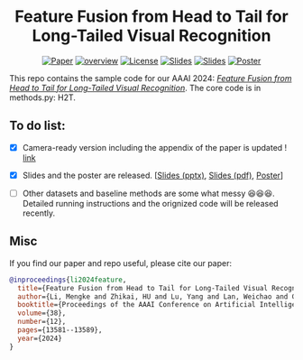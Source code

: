 <h1 align="center"> Feature Fusion from Head to Tail for Long-Tailed Visual Recognition </h1>
<p align="center">
    <a href="https://arxiv.org/abs/2306.06963"><img src="https://img.shields.io/badge/arXiv-2306.06963-b31b1b.svg" alt="Paper"></a>
    <a href="https://vcc.tech/research/2024/H2T"><img alt="overview" src="https://img.shields.io/static/v1?label=overview&message=VCC%20Project&color=blue"></a>
    <!-- <a href="https://github.com/Keke921/H2T"><img src="https://img.shields.io/badge/-Github-grey?logo=github" alt="Github"></a> -->
    <!-- <a href=""><img src="https://colab.research.google.com/assets/colab-badge.svg" alt="Colab"></a> -->
    <!-- <a href="https://openreview.net/forum?id=xxx"> <img alt="License" src="https://img.shields.io/static/v1?label=Pub&message=AAAI%2723&color=blue"></a> -->
    <a href="https://github.com/Keke921/H2T/blob/main/LICENSE"> <img alt="License" src="https://img.shields.io/github/license/LFhase/PAIR?color=blue"></a>
    <!-- <a href="https://nips.cc/virtual/2023/poster/70939"> <img src="https://img.shields.io/badge/Video-grey?logo=Kuaishou&logoColor=white" alt="Video"></a> -->
    <a href="https://github.com/Keke921/H2T/blob/main/slides%20and%20poster/AAAI24-H2T-slides_422.pptx"> <img src="https://img.shields.io/badge/Slides-grey?&logo=MicrosoftPowerPoint&logoColor=white" alt="Slides"></a>
    <a href="https://github.com/Keke921/H2T/blob/main/slides%20and%20poster/AAAI24-H2T-slides_422.pdf"> <img src="https://img.shields.io/badge/Slides-grey?logo=airplayvideo&logoColor=white" alt="Slides"></a>
    <a href="https://github.com/Keke921/H2T/blob/main/slides%20and%20poster/AAAI24_H2T-poster_422.pdf"> <img src="https://img.shields.io/badge/Poster-grey?logo=airplayvideo&logoColor=white" alt="Poster"></a>
</p>

This repo contains the sample code for our AAAI 2024: *[Feature Fusion from Head to Tail for Long-Tailed Visual Recognition](https://arxiv.org/abs/2306.06963)*.
The core code is in methods.py: H2T.

## To do list:
- [x] Camera-ready version including the appendix of the paper is updated ! [link](https://arxiv.org/abs/2306.06963)
- [x] Slides and the poster are released. [[Slides (pptx)](https://github.com/Keke921/H2T/blob/main/slides%20and%20poster/AAAI24-H2T-slides_422.pptx), [Slides (pdf)](https://github.com/Keke921/H2T/blob/main/slides%20and%20poster/AAAI24-H2T-slides_422.pdf), [Poster](https://github.com/Keke921/H2T/blob/main/slides%20and%20poster/AAAI24_H2T-poster_422.pdf)]
- [ ] Other datasets and baseline methods are some what messy 😆😆😆. Detailed running instructions and the orignized code will be released recently. 



## Misc

If you find our paper and repo useful, please cite our paper:
```bibtex
@inproceedings{li2024feature,
  title={Feature Fusion from Head to Tail for Long-Tailed Visual Recognition},
  author={Li, Mengke and Zhikai, HU and Lu, Yang and Lan, Weichao and Cheung, Yiu-ming and Huang, Hui},
  booktitle={Proceedings of the AAAI Conference on Artificial Intelligence},
  volume={38},
  number={12},
  pages={13581--13589},
  year={2024}
}
```
